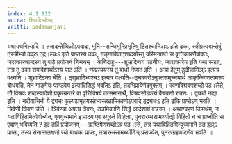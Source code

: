 ```yaml
---
index: 4.1.112
sutra: शिवादिभ्योऽण्
vritti: padamanjari
---
```


 यथायथमित्यादि । तत्रादन्तेष्विञोऽपवादः, मुनि--सन्धिभूमिप्रभृतिषु ठितश्चानिञःऽ इति ढकः, स्त्रीप्रत्ययान्तेषुं ठ्स्त्रीभ्यो ढक्ऽ ठ्द्र।ल्चःऽ इति प्राप्तस्य ढकः, गङ्गाविपाट्शब्दयोस्तु यस्मिन्प्राप्ते स वृत्तिकारणैवोक्तः, जरत्कारुशब्दस्य तु पाठे प्रयोजनं चिन्त्यम् । केचिदाहुः---शुभ्रादिष्वयं पठनीयः, जारत्कारेय इति यथा स्यात्, तत्र तु ढका समावेशार्थोऽस्य पाठ इति ।  ण्यप्रत्ययस्य तु बाधो नेष्यत इति । अत्रा हेतुम् ठुदीचामिञ्ऽ इत्यत्र वक्ष्यति ।  शुभ्रादिढका चेति । ठ्शुभ्रादिभ्यश्चऽ इत्यत्र वक्ष्यति--ठ्चकारोऽनुक्तसमुच्चयार्थ आकृकिगणतामस्य बोधयति, तेन गाङ्गेयः पाण्डवेय इत्यादिसिद्धं भवतिऽ इति, तदभिप्रायेणेदमुक्तम् । रवणविश्रवणशब्दौ पठ।लेते, तौ विश्रवः शब्दस्यादेशौ प्रकृत्यन्तरे वा वृत्तिविषये तत्समानार्थे, विश्रवसोऽपत्यं वैश्रवणो रावणः । द्व्यचो नद्या इति । नदीवाचिनो ये द्व्यचः कुल्याप्रभृतयस्तेभ्यस्तन्नामिकाणोऽपवादे ठ्द्व्यचःऽ इति ढकि प्राप्तेऽण् भवति । त्रिवेणी त्रिवणं चेति । त्रिवेण्या अपत्यं त्रैवणः, तन्नमिकाणि सिद्धे आदेशार्यं वचनम् । अथाण्ग्रहणं किमर्थम्, न यताविहितमित्येवोच्येत, एवगुच्यमाने इञादय एव स्युस्ते विहिताः, पुनरारम्भसामर्थ्याद्यो विहितो न च प्राप्नोति स एवाण् भविष्यति ? इदं तर्हि प्रयोजनम्---ऋष्टिषेणशब्दोऽत्र पठ।ल्ते, तत्र यथाविहितमित्युच्यमाने ठत इञ्ऽ प्राप्तः, तस्य सेनान्तलक्षणो ण्यो बाधकः प्राप्तः, तत्रारम्भसामर्थ्यादिञ् प्रसज्येत, पुनरण्ग्रहणादणेव भवति ॥